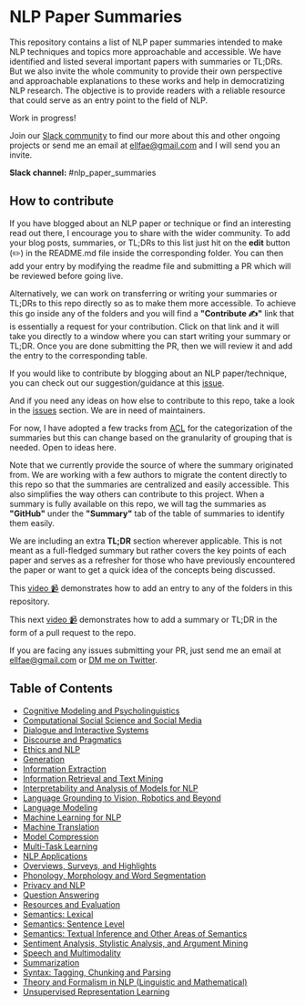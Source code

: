 # NLP Paper Summaries
This repository contains a list of NLP paper summaries intended to make NLP techniques and topics more approachable and accessible. We have identified and listed several important papers with summaries or TL;DRs. But we also invite the whole community to provide their own perspective and approachable explanations to these works and help in democratizing NLP research. The objective is to provide readers with a reliable resource that could serve as an entry point to the field of NLP.

Work in progress!

Join our [Slack community](https://join.slack.com/t/dairai/shared_invite/zt-dv2dwzj7-F9HT047jIGkunNKv88lQ~g) to find our more about this and other ongoing projects or send me an email at ellfae@gmail.com and I will send you an invite.

**Slack channel:** #nlp_paper_summaries

## How to contribute

If you have blogged about an NLP paper or technique or find an interesting read out there, I encourage you to share with the wider community. To add your blog posts, summaries, or TL;DRs to this list just hit on the __edit__ button (✏️) in the README.md file inside the corresponding folder. You can then add your entry by modifying the readme file and submitting a PR which will be reviewed before going live.

Alternatively, we can work on transferring or writing your summaries or TL;DRs to this repo directly so as to make them more accessible. To achieve this go inside any of the folders and you will find a __"Contribute ✍️"__ link that is essentially a request for your contribution. Click on that link and it will take you directly to a window where you can start writing your summary or TL;DR. Once you are done submitting the PR, then we will review it and add the entry to the corresponding table.

If you would like to contribute by blogging about an NLP paper/technique, you can check out our suggestion/guidance at this [issue](https://github.com/dair-ai/dair-ai.github.io/issues/23).

And if you need any ideas on how else to contribute to this repo, take a look in the [issues](https://github.com/dair-ai/nlp_paper_summaries/issues) section. We are in need of maintainers.

For now, I have adopted a few tracks from [ACL](https://acl2020.org/calls/papers/) for the categorization of the summaries but this can change based on the granularity of grouping that is needed. Open to ideas here.

Note that we currently provide the source of where the summary originated from. We are working with a few authors to migrate the content directly to this repo so that the summaries are centralized and easily accessible. This also simplifies the way others can contribute to this project. When a summary is fully available on this repo, we will tag the summaries as __"GitHub"__ under the __"Summary"__ tab of the table of summaries to identify them easily.

We are including an extra __TL;DR__ section wherever applicable. This is not meant as a full-fledged summary but rather covers the key points of each paper and serves as a refresher for those who have previously encountered the paper or want to get a quick idea of the concepts being discussed.

This [video 📹](https://youtu.be/sgh7jJjQjOo) demonstrates how to add an entry to any of the folders in this repository.

This next [video 📹](https://youtu.be/OGCm7RyrZzk) demonstrates how to add a summary or TL;DR in the form of a pull request to the repo. 

If you are facing any issues submitting your PR, just send me an email at ellfae@gmail.com or [DM me on Twitter](https://twitter.com/omarsar0).

## Table of Contents
- [Cognitive Modeling and Psycholinguistics](https://github.com/dair-ai/nlp_paper_summaries/tree/master/Cognitive%20Modeling%20and%20Psycholinguistics)
- [Computational Social Science and Social Media](https://github.com/dair-ai/nlp_paper_summaries/tree/master/Computational%20Social%20Science%20and%20Social%20Media)
- [Dialogue and Interactive Systems](https://github.com/dair-ai/nlp_paper_summaries/tree/master/Dialogue%20and%20Interactive%20Systems)
- [Discourse and Pragmatics](https://github.com/dair-ai/nlp_paper_summaries/tree/master/Discourse%20and%20Pragmatics)
- [Ethics and NLP](https://github.com/dair-ai/nlp_paper_summaries/tree/master/Ethics%20and%20NLP)
- [Generation](https://github.com/dair-ai/nlp_paper_summaries/tree/master/Generation)
- [Information Extraction](https://github.com/dair-ai/nlp_paper_summaries/tree/master/Information%20Extraction)
- [Information Retrieval and Text Mining](https://github.com/dair-ai/nlp_paper_summaries/tree/master/Information%20Retrieval%20and%20Text%20Mining)
- [Interpretability and Analysis of Models for NLP](https://github.com/dair-ai/nlp_paper_summaries/tree/master/Interpretability%20and%20Analysis%20of%20Models%20for%20NLP)
- [Language Grounding to Vision, Robotics and Beyond](https://github.com/dair-ai/nlp_paper_summaries/tree/master/Language%20Grounding%20to%20Vision%2C%20Robotics%20and%20Beyond)
- [Language Modeling](https://github.com/dair-ai/nlp_paper_summaries/tree/master/Language%20Modeling)
- [Machine Learning for NLP](https://github.com/dair-ai/nlp_paper_summaries/tree/master/Machine%20Learning%20for%20NLP)
- [Machine Translation](https://github.com/dair-ai/nlp_paper_summaries/tree/master/Machine%20Translation)
- [Model Compression](https://github.com/dair-ai/nlp_paper_summaries/tree/master/Model%20Compression)
- [Multi-Task Learning](https://github.com/dair-ai/nlp_paper_summaries/tree/master/Multi-Task%20Learning)
- [NLP Applications](https://github.com/dair-ai/nlp_paper_summaries/tree/master/NLP%20Applications)
- [Overviews, Surveys, and Highlights](https://github.com/dair-ai/nlp_paper_summaries/tree/master/Overviews%2C%20Surveys%2C%20and%20Highlights)
- [Phonology, Morphology and Word Segmentation](https://github.com/dair-ai/nlp_paper_summaries/tree/master/Phonology%2C%20Morphology%20and%20Word%20Segmentation)
- [Privacy and NLP](https://github.com/dair-ai/nlp_paper_summaries/tree/master/Privacy%20and%20NLP)
- [Question Answering](https://github.com/dair-ai/nlp_paper_summaries/tree/master/Question%20Answering)
- [Resources and Evaluation	](https://github.com/dair-ai/nlp_paper_summaries/tree/master/Resources%20and%20Evaluation)
- [Semantics: Lexical](https://github.com/dair-ai/nlp_paper_summaries/tree/master/Semantics:%20Lexical)
- [Semantics: Sentence Level](https://github.com/dair-ai/nlp_paper_summaries/tree/master/Semantics:%20Sentence%20Level)
- [Semantics: Textual Inference and Other Areas of Semantics](https://github.com/dair-ai/nlp_paper_summaries/tree/master/Semantics:%20Textual%20Inference%20and%20Other%20Areas%20of%20Semantics)
- [Sentiment Analysis, Stylistic Analysis, and Argument Mining](https://github.com/dair-ai/nlp_paper_summaries/tree/master/Sentiment%20Analysis%2C%20Stylistic%20Analysis%2C%20and%20Argument%20Mining)
- [Speech and Multimodality](https://github.com/dair-ai/nlp_paper_summaries/tree/master/Speech%20and%20Multimodality)
- [Summarization](https://github.com/dair-ai/nlp_paper_summaries/tree/master/Summarization)
- [Syntax: Tagging, Chunking and Parsing](https://github.com/dair-ai/nlp_paper_summaries/tree/master/Syntax:%20Tagging%2C%20Chunking%20and%20Parsing)
- [Theory and Formalism in NLP (Linguistic and Mathematical)](https://github.com/dair-ai/nlp_paper_summaries/tree/master/Theory%20and%20Formalism%20in%20NLP%20(Linguistic%20and%20Mathematical))
- [Unsupervised Representation Learning](https://github.com/dair-ai/nlp_paper_summaries/tree/master/Unsupervised%20Representation%20Learning)

